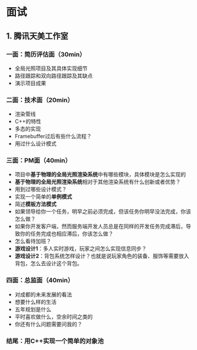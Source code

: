 # 面试

## 1. 腾讯天美工作室
### 一面：简历评估面（30min）
* 全局光照项目及其具体实现细节
* 路径跟踪和双向路径跟踪及其缺点
* 演示项目成果

### 二面：技术面（20min）
* 渲染管线
* C++的特性
* 多态的实现
* Framebuffer过后有些什么流程？
* 用过什么设计模式

### 三面：PM面（40min）
* 项目中**基于物理的全局光照渲染系统**中有哪些模块，具体模块是怎么实现的
* **基于物理的全局光照渲染系统**相对于其他渲染系统有什么创新或者优势？
* 用到过哪些设计模式？
* 实现一个简单的**单例模式**
* 简述**模板方法模式**
* 如果领导给你一个任务，明早之前必须完成，但该任务你明早没法完成，你该怎么做？
* 如果你开发客户端，然而服务端开发人员总是在同样的开发任务完成滞后，导致你的任务完成也相应滞后，你该怎么做？
* 怎么看待加班？
* **游戏设计1**：多人实时游戏，玩家之间怎么实现信息同步？
* **游戏设计2**：背包系统怎样设计？也就是说玩家角色的装备、服饰等需要放入背包，怎么去设计这个背包。

### 四面：总监面（40min）
* 对成都的未来发展的看法
* 想要什么样的生活
* 五年规划是什么
* 平时喜欢做什么，空余时间之类的
* 你还有什么问题需要问我的？

### 结尾：用C++实现一个简单的对象池

